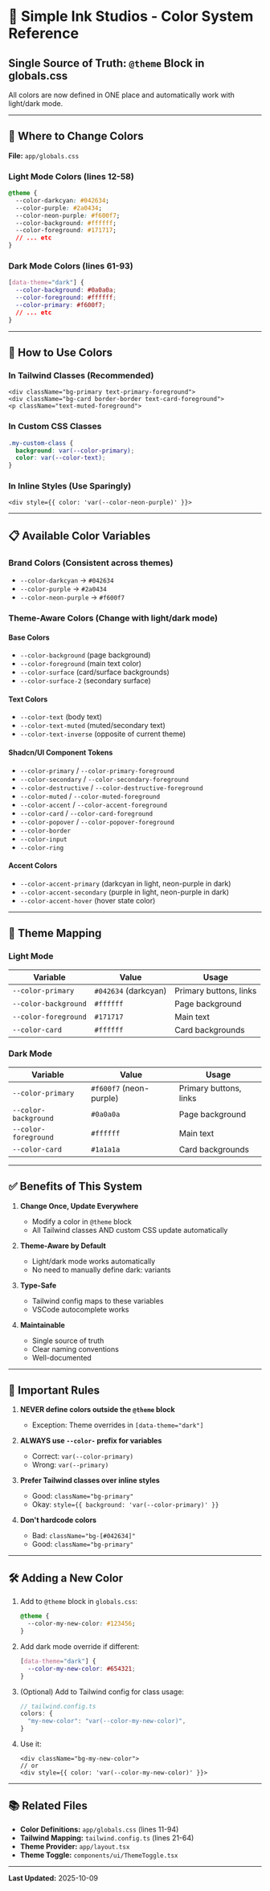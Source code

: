 # 🎨 Simple Ink Studios - Color System Reference

## Single Source of Truth: `@theme` Block in globals.css

All colors are now defined in ONE place and automatically work with light/dark mode.

---

## 📍 Where to Change Colors

**File:** `app/globals.css`

### Light Mode Colors (lines 12-58)
```css
@theme {
  --color-darkcyan: #042634;
  --color-purple: #2a0434;
  --color-neon-purple: #f600f7;
  --color-background: #ffffff;
  --color-foreground: #171717;
  // ... etc
}
```

### Dark Mode Colors (lines 61-93)
```css
[data-theme="dark"] {
  --color-background: #0a0a0a;
  --color-foreground: #ffffff;
  --color-primary: #f600f7;
  // ... etc
}
```

---

## 🎯 How to Use Colors

### In Tailwind Classes (Recommended)
```tsx
<div className="bg-primary text-primary-foreground">
<div className="bg-card border-border text-card-foreground">
<p className="text-muted-foreground">
```

### In Custom CSS Classes
```css
.my-custom-class {
  background: var(--color-primary);
  color: var(--color-text);
}
```

### In Inline Styles (Use Sparingly)
```tsx
<div style={{ color: 'var(--color-neon-purple)' }}>
```

---

## 📋 Available Color Variables

### Brand Colors (Consistent across themes)
- `--color-darkcyan` → `#042634`
- `--color-purple` → `#2a0434`
- `--color-neon-purple` → `#f600f7`

### Theme-Aware Colors (Change with light/dark mode)

#### Base Colors
- `--color-background` (page background)
- `--color-foreground` (main text color)
- `--color-surface` (card/surface backgrounds)
- `--color-surface-2` (secondary surface)

#### Text Colors
- `--color-text` (body text)
- `--color-text-muted` (muted/secondary text)
- `--color-text-inverse` (opposite of current theme)

#### Shadcn/UI Component Tokens
- `--color-primary` / `--color-primary-foreground`
- `--color-secondary` / `--color-secondary-foreground`
- `--color-destructive` / `--color-destructive-foreground`
- `--color-muted` / `--color-muted-foreground`
- `--color-accent` / `--color-accent-foreground`
- `--color-card` / `--color-card-foreground`
- `--color-popover` / `--color-popover-foreground`
- `--color-border`
- `--color-input`
- `--color-ring`

#### Accent Colors
- `--color-accent-primary` (darkcyan in light, neon-purple in dark)
- `--color-accent-secondary` (purple in light, neon-purple in dark)
- `--color-accent-hover` (hover state color)

---

## 🔄 Theme Mapping

### Light Mode
| Variable | Value | Usage |
|----------|-------|-------|
| `--color-primary` | `#042634` (darkcyan) | Primary buttons, links |
| `--color-background` | `#ffffff` | Page background |
| `--color-foreground` | `#171717` | Main text |
| `--color-card` | `#ffffff` | Card backgrounds |

### Dark Mode
| Variable | Value | Usage |
|----------|-------|-------|
| `--color-primary` | `#f600f7` (neon-purple) | Primary buttons, links |
| `--color-background` | `#0a0a0a` | Page background |
| `--color-foreground` | `#ffffff` | Main text |
| `--color-card` | `#1a1a1a` | Card backgrounds |

---

## ✅ Benefits of This System

1. **Change Once, Update Everywhere**
   - Modify a color in `@theme` block
   - All Tailwind classes AND custom CSS update automatically

2. **Theme-Aware by Default**
   - Light/dark mode works automatically
   - No need to manually define dark: variants

3. **Type-Safe**
   - Tailwind config maps to these variables
   - VSCode autocomplete works

4. **Maintainable**
   - Single source of truth
   - Clear naming conventions
   - Well-documented

---

## 🚫 Important Rules

1. **NEVER define colors outside the `@theme` block**
   - Exception: Theme overrides in `[data-theme="dark"]`

2. **ALWAYS use `--color-` prefix for variables**
   - Correct: `var(--color-primary)`
   - Wrong: `var(--primary)`

3. **Prefer Tailwind classes over inline styles**
   - Good: `className="bg-primary"`
   - Okay: `style={{ background: 'var(--color-primary)' }}`

4. **Don't hardcode colors**
   - Bad: `className="bg-[#042634]"`
   - Good: `className="bg-primary"`

---

## 🛠️ Adding a New Color

1. Add to `@theme` block in `globals.css`:
   ```css
   @theme {
     --color-my-new-color: #123456;
   }
   ```

2. Add dark mode override if different:
   ```css
   [data-theme="dark"] {
     --color-my-new-color: #654321;
   }
   ```

3. (Optional) Add to Tailwind config for class usage:
   ```ts
   // tailwind.config.ts
   colors: {
     "my-new-color": "var(--color-my-new-color)",
   }
   ```

4. Use it:
   ```tsx
   <div className="bg-my-new-color">
   // or
   <div style={{ color: 'var(--color-my-new-color)' }}>
   ```

---

## 📚 Related Files

- **Color Definitions:** `app/globals.css` (lines 11-94)
- **Tailwind Mapping:** `tailwind.config.ts` (lines 21-64)
- **Theme Provider:** `app/layout.tsx`
- **Theme Toggle:** `components/ui/ThemeToggle.tsx`

---

**Last Updated:** 2025-10-09
